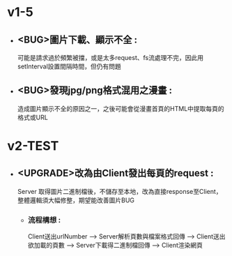 # v1-5 <br>


* ## \<BUG\>圖片下載、顯示不全 :
   可能是請求過於頻繁被擋，或是太多request、fs流處理不完，因此用setInterval設置間隔時間，但仍有問題<br>
   
* ## \<BUG\>發現jpg/png格式混用之漫畫 :
   造成圖片顯示不全的原因之一，之後可能會從漫畫首頁的HTML中提取每頁的格式或URL


# v2-TEST<br>

* ## \<UPGRADE\>改為由Client發出每頁的request :
   Server 取得圖片二進制檔後，不儲存至本地，改為直接response至Client，整體邏輯須大幅修整，期望能改善圖片BUG<br>
   * ### 流程構想 :
     Client送出urlNumber --> Server解析頁數與檔案格式回傳 --> Client送出欲加載的頁數 --> Server下載得二進制檔回傳 --> Client渲染網頁
